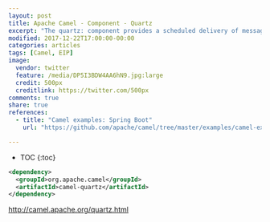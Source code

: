 ```yaml
---
layout: post
title: Apache Camel - Component - Quartz
excerpt: "The quartz: component provides a scheduled delivery of messages using the Quartz Scheduler 1.x . Each endpoint represents a different timer (in Quartz terms, a Trigger and JobDetail)."
modified: 2017-12-22T17:00:00-00:00
categories: articles
tags: [Camel, EIP]
image:
  vendor: twitter
  feature: /media/DP5I3BDW4AA6hN9.jpg:large
  credit: 500px
  creditlink: https://twitter.com/500px
comments: true
share: true
references:
  - title: "Camel examples: Spring Boot"
    url: "https://github.com/apache/camel/tree/master/examples/camel-example-spring-boot"

---
```


* TOC
{:toc}



```xml
<dependency>
  <groupId>org.apache.camel</groupId>
  <artifactId>camel-quartz</artifactId>
</dependency>
```

http://camel.apache.org/quartz.html

[camel-timer]:http://camel.apache.org/timer.html
